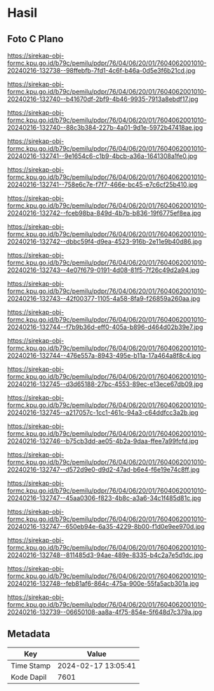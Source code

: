 # Hasil

## Foto C Plano

https://sirekap-obj-formc.kpu.go.id/b79c/pemilu/pdpr/76/04/06/20/01/7604062001010-20240216-132738--98ffebfb-7fd1-4c6f-b46a-0d5e3f6b21cd.jpg

https://sirekap-obj-formc.kpu.go.id/b79c/pemilu/pdpr/76/04/06/20/01/7604062001010-20240216-132740--b41670df-2bf9-4b46-9935-7913a8ebdf17.jpg

https://sirekap-obj-formc.kpu.go.id/b79c/pemilu/pdpr/76/04/06/20/01/7604062001010-20240216-132740--88c3b384-227b-4a01-9d1e-5972b47418ae.jpg

https://sirekap-obj-formc.kpu.go.id/b79c/pemilu/pdpr/76/04/06/20/01/7604062001010-20240216-132741--9e1654c6-c1b9-4bcb-a36a-1641308a1fe0.jpg

https://sirekap-obj-formc.kpu.go.id/b79c/pemilu/pdpr/76/04/06/20/01/7604062001010-20240216-132741--758e6c7e-f7f7-466e-bc45-e7c6cf25b410.jpg

https://sirekap-obj-formc.kpu.go.id/b79c/pemilu/pdpr/76/04/06/20/01/7604062001010-20240216-132742--fceb98ba-849d-4b7b-b836-19f6775ef8ea.jpg

https://sirekap-obj-formc.kpu.go.id/b79c/pemilu/pdpr/76/04/06/20/01/7604062001010-20240216-132742--dbbc59f4-d9ea-4523-916b-2e11e9b40d86.jpg

https://sirekap-obj-formc.kpu.go.id/b79c/pemilu/pdpr/76/04/06/20/01/7604062001010-20240216-132743--4e07f679-0191-4d08-81f5-7f26c49d2a94.jpg

https://sirekap-obj-formc.kpu.go.id/b79c/pemilu/pdpr/76/04/06/20/01/7604062001010-20240216-132743--42f00377-1105-4a58-8fa9-f26859a260aa.jpg

https://sirekap-obj-formc.kpu.go.id/b79c/pemilu/pdpr/76/04/06/20/01/7604062001010-20240216-132744--f7b9b36d-eff0-405a-b896-d464d02b39e7.jpg

https://sirekap-obj-formc.kpu.go.id/b79c/pemilu/pdpr/76/04/06/20/01/7604062001010-20240216-132744--476e557a-8943-495e-b11a-17a464a8f8c4.jpg

https://sirekap-obj-formc.kpu.go.id/b79c/pemilu/pdpr/76/04/06/20/01/7604062001010-20240216-132745--d3d65188-27bc-4553-89ec-e13ece67db09.jpg

https://sirekap-obj-formc.kpu.go.id/b79c/pemilu/pdpr/76/04/06/20/01/7604062001010-20240216-132745--a217057c-1cc1-461c-94a3-c64ddfcc3a2b.jpg

https://sirekap-obj-formc.kpu.go.id/b79c/pemilu/pdpr/76/04/06/20/01/7604062001010-20240216-132746--b75cb3dd-ae05-4b2a-9daa-ffee7a99fcfd.jpg

https://sirekap-obj-formc.kpu.go.id/b79c/pemilu/pdpr/76/04/06/20/01/7604062001010-20240216-132747--d572d9e0-d9d2-47ad-b6e4-f6e19e74c8ff.jpg

https://sirekap-obj-formc.kpu.go.id/b79c/pemilu/pdpr/76/04/06/20/01/7604062001010-20240216-132747--45aa0306-f823-4b8c-a3a6-34c1f485d81c.jpg

https://sirekap-obj-formc.kpu.go.id/b79c/pemilu/pdpr/76/04/06/20/01/7604062001010-20240216-132747--650eb94e-6a35-4229-8b00-f1d0e9ee970d.jpg

https://sirekap-obj-formc.kpu.go.id/b79c/pemilu/pdpr/76/04/06/20/01/7604062001010-20240216-132748--811485d3-94ae-489e-8335-b4c2a7e5d1dc.jpg

https://sirekap-obj-formc.kpu.go.id/b79c/pemilu/pdpr/76/04/06/20/01/7604062001010-20240216-132748--feb81af6-864c-475a-900e-55fa5acb301a.jpg

https://sirekap-obj-formc.kpu.go.id/b79c/pemilu/pdpr/76/04/06/20/01/7604062001010-20240216-132739--06650108-aa8a-4f75-854e-5f648d7c379a.jpg


## Metadata

| Key        | Value               |
| ---------- | ------------------- |
| Time Stamp | 2024-02-17 13:05:41 |
| Kode Dapil | 7601                |



